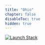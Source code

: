 ```yaml
---
title: "Ohio"
chapter: false
disableToc: true
hidden: true
---
```


[![Launch Stack](https://cdn.rawgit.com/buildkite/cloudformation-launch-stack-button-svg/master/launch-stack.svg)](https://us-east-2.console.aws.amazon.com/cloudformation/home?region=us-east-2#/stacks/new?stackName=Serverless-Observability-Wksp-C9&templateURL=https://serverless-observability-workshop-cfn.s3.amazonaws.com/quickstart-c9/template.yaml)
